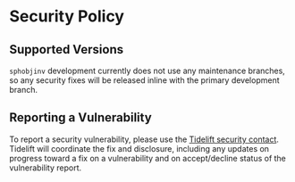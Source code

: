 # Security Policy

## Supported Versions

`sphobjinv` development currently does not use any maintenance branches,
so any security fixes will be released inline with the primary development
branch.


## Reporting a Vulnerability

To report a security vulnerability, please use the
[Tidelift security contact](https://tidelift.com/security).
Tidelift will coordinate the fix and disclosure, including
any updates on progress toward a fix on a vulnerability and
on accept/decline status of the vulnerability report.
